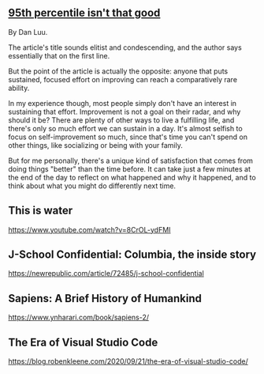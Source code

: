 ## [95th percentile isn't that good](https://danluu.com/p95-skill/)

By Dan Luu.

The article's title sounds elitist and condescending, and the author says essentially that on the first line.

But the point of the article is actually the opposite: anyone that puts sustained, focused effort on improving can reach a comparatively rare ability. 

In my experience though, most people simply don't have an interest in sustaining that effort. Improvement is not a goal on their radar, and why should it be? There are plenty of other ways to live a fulfilling life, and there's only so much effort we can sustain in a day. It's almost selfish to focus on self-improvement so much, since that's time you can't spend on other things, like socializing or being with your family.

But for me personally, there's a unique kind of satisfaction that comes from doing things "better" than the time before. It can take just a few minutes at the end of the day to reflect on what happened and why it happened, and to think about what you might do differently next time.

## This is water

https://www.youtube.com/watch?v=8CrOL-ydFMI

## J-School Confidential: Columbia, the inside story

https://newrepublic.com/article/72485/j-school-confidential

## Sapiens: A Brief History of Humankind

https://www.ynharari.com/book/sapiens-2/


## The Era of Visual Studio Code

https://blog.robenkleene.com/2020/09/21/the-era-of-visual-studio-code/
